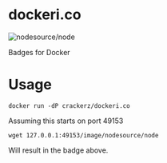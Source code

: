 dockeri.co
==========

![nodesource/node](http://dockeri.co/image/crackerz/dockeri.co)

Badges for Docker

Usage
===

`docker run -dP crackerz/dockeri.co`

Assuming this starts on port 49153

`wget 127.0.0.1:49153/image/nodesource/node`

Will result in the badge above.
